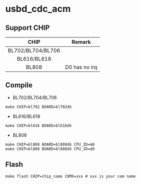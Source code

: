 # usbd_cdc_acm


## Support CHIP

|      CHIP        | Remark |
|:----------------:|:------:|
|BL702/BL704/BL706 |        |
|BL616/BL618       |        |
|BL808             |   D0 has no irq     |

## Compile

- BL702/BL704/BL706

```
make CHIP=bl702 BOARD=bl702dk
```

- BL616/BL618

```
make CHIP=bl616 BOARD=bl616dk
```

- BL808

```
make CHIP=bl808 BOARD=bl808dk CPU_ID=m0
make CHIP=bl808 BOARD=bl808dk CPU_ID=d0
```

## Flash

```
make flash CHIP=chip_name COMX=xxx # xxx is your com name
```